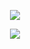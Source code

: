 <p align="center">
<img src="https://github-readme-stats.vercel.app/api?username=yunyufeiwei&show_icons=true&icon_color=CE1D2D&text_color=718096&bg_color=ffffff&hide_title=true" />  
</p>

<p align="center">
<img src="https://readme-typing-svg.demolab.com/?lines=Welcome+to+my+Profile!;I+am+a+Game+Scene+Artist!;I+like+graphic+rendering!;&color=F7B526FF&font=Fira%20Code&center=true&width=380&height=50&duration=4000&pause=1000";>
</p>



